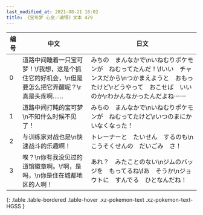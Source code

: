 ```yaml
---
last_modified_at: 2021-08-21 16:02
title: 《宝可梦 心金／魂银》文本 479
---
```

| 编号 | 中文 | 日文 |
| ---- | ---- | ---- |
| 0 | 道路中间睡着一只宝可梦！\f我想，这是个抓住它的好机会，\n但是要怎么把它弄醒呢？\r真是头疼啊…… | みちの　まんなかで\nいねむりポケモンが　ねむってたんだ！\fいい　チャンスだから\nつかまえようと　おもったけど\rどうやって　おこせば　いいのか\rわかんなかったんだよね⋯⋯ |
| 1 | 道路中间打盹的宝可梦\n不知什么时候不见了！ | みちの　まんなかで\nいねむりポケモンが　ねむってたけど\rいつのまにか　いなくなった！ |
| 2 | 与训练家对战也是\n快速战斗的乐趣啊！ | トレーナーと　たいせん　するのも\nこうそくせんの　だいごみ　さ！ |
| 3 | 唉？\n你有我没见过的道馆徽章啊。\f啊，是吗，\n你是住在城都地区的人啊！ | あれ？　みたことのない\nジムのバッジを　もってるね\fあ　そうか\nジョウトに　すんでる　ひとなんだね！ |
{: .table .table-bordered .table-hover .xz-pokemon-text .xz-pokemon-text-HGSS }